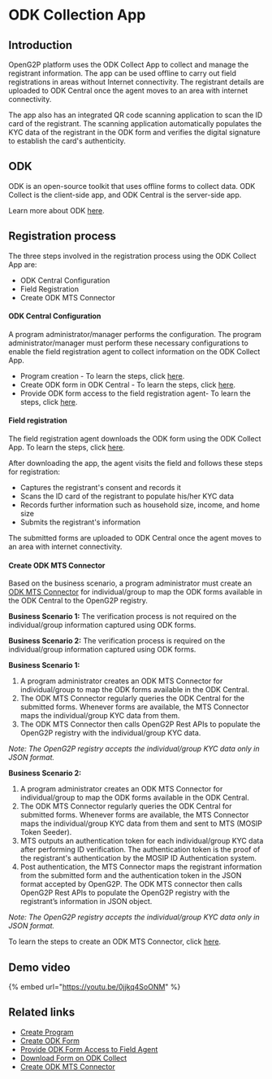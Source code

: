 # ODK Collection App

## Introduction

OpenG2P platform uses the ODK Collect App to collect and manage the registrant information. The app can be used offline to carry out field registrations in areas without Internet connectivity. The registrant details are uploaded to ODK Central once the agent moves to an area with internet connectivity.

The app also has an integrated QR code scanning application to scan the ID card of the registrant. The scanning application automatically populates the KYC data of the registrant in the ODK form and verifies the digital signature to establish the card's authenticity.

## ODK

ODK is an open-source toolkit that uses offline forms to collect data. ODK Collect is the client-side app, and ODK Central is the server-side app.

Learn more about ODK [here](https://docs.getodk.org/).

## Registration process

The three steps involved in the registration process using the ODK Collect App are:

* ODK Central Configuration
* Field Registration
* Create ODK MTS Connector

#### ODK Central Configuration

A program administrator/manager performs the configuration.  The program administrator/manager must perform these necessary configurations to enable the field registration agent to collect information on the ODK Collect App.

* Program creation - To learn the steps, click [here](../pbms/features/program-management/user-guides/create-a-program.md).
* Create ODK form in ODK Central - To learn the steps, click [here](../pbms/user-guides/registration/odk/create-odk-form.md).
* Provide ODK form access to the field registration agent- To learn the steps, click [here](../pbms/user-guides/registration/odk/provide-form-access-to-field-agent.md).

#### Field registration

The field registration agent downloads the ODK form using the ODK Collect App. To learn the steps, click [here](../pbms/user-guides/registration/odk/download-form-on-odk-collect.md).

After downloading the app, the agent visits the field and follows these steps for registration:

* Captures the registrant's consent and records it
* Scans the ID card of the registrant to populate his/her KYC data
* Records further information such as household size, income, and home size
* Submits the registrant's information

The submitted forms are uploaded to ODK Central once the agent moves to an area with internet connectivity.

#### Create ODK MTS Connector

Based on the business scenario, a program administrator must create an [ODK MTS Connector](broken-reference) for individual/group to map the ODK forms available in the  ODK Central to the OpenG2P registry.&#x20;

**Business Scenario 1:** The verification process is not required on the individual/group information captured using ODK forms.

**Business Scenario 2:** The verification process is required on the individual/group information captured using ODK forms.

**Business Scenario 1:**

1. A program administrator creates an ODK MTS Connector for individual/group to map the ODK forms available in the ODK Central.
2. The ODK MTS Connector regularly queries the ODK Central for the submitted forms. Whenever forms are available, the MTS Connector maps the individual/group KYC data from them.
3. The ODK MTS Connector then calls OpenG2P Rest APIs to populate the OpenG2P registry with the individual/group KYC data.&#x20;

&#x20;      _Note: The OpenG2P registry accepts the individual/group KYC data only in JSON format._

**Business Scenario 2:**

1. A program administrator creates an ODK MTS Connector for individual/group to map the ODK forms available in the ODK Central.
2. The ODK MTS Connector regularly queries the ODK Central for submitted forms. Whenever forms are available, the MTS Connector maps the individual/group KYC data from them and sent to MTS (MOSIP Token Seeder).
3. MTS outputs an authentication token for each individual/group KYC data after performing ID verification. The authentication token is the proof of the registrant's authentication by the MOSIP ID Authentication system.
4. Post authentication, the MTS Connector maps the registrant information from the submitted form and the authentication token in the JSON format accepted by OpenG2P. The ODK MTS connector then calls OpenG2P Rest APIs to populate the OpenG2P registry with the registrant’s information in JSON object.&#x20;

&#x20;      _Note: The OpenG2P registry accepts the individual/group KYC data only in JSON format._

To learn the steps to create an ODK MTS Connector, click [here](../pbms/user-guides/eligibility-and-program-enrollment/mts-connector/create-mts-connector/create-odk-mts-connector.md).

## Demo video

{% embed url="https://youtu.be/0jjkq4SoONM" %}

## Related links

* [Create Program](../pbms/features/program-management/user-guides/create-a-program.md)
* [Create ODK Form](../pbms/user-guides/registration/odk/create-odk-form.md)
* [Provide ODK Form Access to Field Agent](../pbms/user-guides/registration/odk/provide-form-access-to-field-agent.md)
* [Download Form on ODK Collect](../pbms/user-guides/registration/odk/download-form-on-odk-collect.md)
* [Create ODK MTS Connector](../pbms/user-guides/eligibility-and-program-enrollment/mts-connector/create-mts-connector/create-odk-mts-connector.md)
